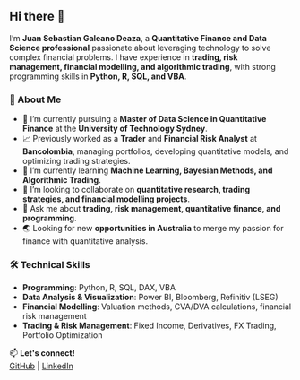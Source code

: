## Hi there 👋

I’m **Juan Sebastian Galeano Deaza**, a **Quantitative Finance and Data Science professional** passionate about leveraging technology to solve complex financial problems. I have experience in **trading, risk management, financial modelling, and algorithmic trading**, with strong programming skills in **Python, R, SQL, and VBA**.

### 🚀 About Me
- 🔭 I’m currently pursuing a **Master of Data Science in Quantitative Finance** at the **University of Technology Sydney**.
- 📈 Previously worked as a **Trader** and **Financial Risk Analyst** at **Bancolombia**, managing portfolios, developing quantitative models, and optimizing trading strategies.
- 🌱 I’m currently learning **Machine Learning, Bayesian Methods, and Algorithmic Trading**.
- 👯 I’m looking to collaborate on **quantitative research, trading strategies, and financial modelling projects**.
- 💬 Ask me about **trading, risk management, quantitative finance, and programming**.
- 🌏 Looking for new **opportunities in Australia** to merge my passion for finance with quantitative analysis.
  
### 🛠 Technical Skills
- **Programming**: Python, R, SQL, DAX, VBA
- **Data Analysis & Visualization**: Power BI, Bloomberg, Refinitiv (LSEG)
- **Financial Modelling**: Valuation methods, CVA/DVA calculations, financial risk management
- **Trading & Risk Management**: Fixed Income, Derivatives, FX Trading, Portfolio Optimization

📫 **Let's connect!**  
[GitHub](https://github.com/QuantGang) | [LinkedIn](https://linkedin.com/in/juan-sebastian-galeano-d)  
